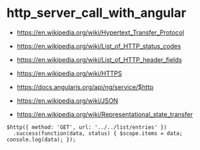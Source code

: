 # http_server_call_with_angular


* https://en.wikipedia.org/wiki/Hypertext_Transfer_Protocol
* https://en.wikipedia.org/wiki/List_of_HTTP_status_codes
* https://en.wikipedia.org/wiki/List_of_HTTP_header_fields
* https://en.wikipedia.org/wiki/HTTPS


* https://docs.angularjs.org/api/ng/service/$http


* https://en.wikipedia.org/wiki/JSON
* https://en.wikipedia.org/wiki/Representational_state_transfer


```
$http({ method: 'GET', url: '../../list/entries' })
  .success(function(data, status) { $scope.items = data; console.log(data); });

```
